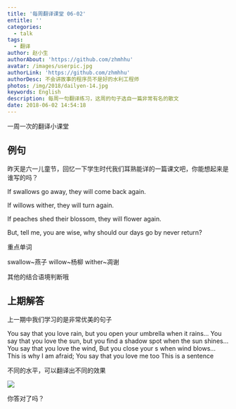 ```yaml
---
title: '每周翻译课堂 06-02'
entitle: ''
categories:
  - talk
tags:
  - 翻译
author: 赵小生
authorAbout: 'https://github.com/zhmhhu'
avatar: /images/userpic.jpg
authorLink: 'https://github.com/zhmhhu'
authorDesc: 不会讲故事的程序员不是好的水利工程师
photos: /img/2018/dailyen-14.jpg
keywords: English
description: 每周一句翻译练习，这周的句子选自一篇非常有名的散文
date: 2018-06-02 14:54:18
---
```


一周一次的翻译小课堂

## 例句

昨天是六一儿童节，回忆一下学生时代我们耳熟能详的一篇课文吧，你能想起来是谁写的吗？

If swallows go away, they will come back again.

If willows wither, they will turn again.

If peaches shed their blossom, they will flower again.

But, tell me, you are wise, why should our days go by never return?

重点单词

swallow~燕子
willow~杨柳
wither~凋谢

其他的结合语境判断哦

## 上期解答

上一期中我们学习的是非常优美的句子

You say that you love rain, 
but you open your umbrella when it rains...
You say that you love the sun, 
but you find a shadow spot when the sun shines... 
You say that you love the wind, 
But you close your s when wind blows... 
This is why I am afraid; 
You say that you love me too
This is a sentence

不同的水平，可以翻译出不同的效果

![](https://ws3.sinaimg.cn/large/006tKfTcgy1ft2ijn6oajj30ab1p4goi.jpg)

你答对了吗？

